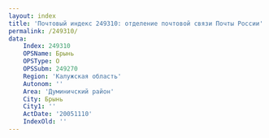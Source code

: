 ```yaml
---
layout: index
title: 'Почтовый индекс 249310: отделение почтовой связи Почты России'
permalink: /249310/
data:
    Index: 249310
    OPSName: Брынь
    OPSType: О
    OPSSubm: 249270
    Region: 'Калужская область'
    Autonom: ''
    Area: 'Думиничский район'
    City: Брынь
    City1: ''
    ActDate: '20051110'
    IndexOld: ''
---
```

